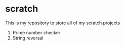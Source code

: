 # scratch
This is my repository to store all of my scratch projects

1. Prime number checker
2. String reversal

